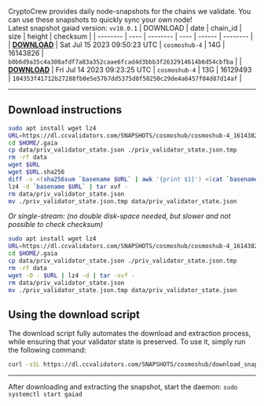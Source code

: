 CryptoCrew provides daily node-snapshots for the chains we validate. You can use these snapshots to quickly sync your own node!  
Latest snapshot gaiad version: `vv10.0.1`
| DOWNLOAD | date | chain_id | size | height | checksum |
| -------- | ---- | -------- | ---- | ------ | -------- |
| **[DOWNLOAD](https://dl.ccvalidators.com/SNAPSHOTS/$CHAIN_NAME/cosmoshub-4_16143826.tar.lz4)** | Sat Jul 15 2023 09:50:23 UTC | `cosmoshub-4` | 14G | 16143826 | `b0b6d9a35c4a308afdf7a83a352caae6fcad4d3bbb3f2632914614b6d54cbfba` |
| **[DOWNLOAD](https://dl.ccvalidators.com/SNAPSHOTS/$CHAIN_NAME/cosmoshub-4_16129493.tar.lz4)** | Fri Jul 14 2023 09:23:25 UTC | `cosmoshub-4` | 13G | 16129493 | `104353f41712b27288fb0e5e57b7dd5375d8f50250c29de4a6457f84d87d14af` |
 
---
## Download instructions
 
```sh
sudo apt install wget lz4
URL=https://dl.ccvalidators.com/SNAPSHOTS/cosmoshub/cosmoshub-4_16143826.tar.lz4
cd $HOME/.gaia
cp data/priv_validator_state.json ./priv_validator_state.json.tmp
rm -rf data
wget $URL
wget $URL.sha256
diff -s <(sha256sum `basename $URL` | awk '{print $1}') <(cat `basename $URL`.sha256)
lz4 -d `basename $URL` | tar xvf -
rm data/priv_validator_state.json
mv ./priv_validator_state.json.tmp data/priv_validator_state.json
```
*Or single-stream: (no double disk-space needed, but slower and not possible to check checksum)*
```sh
sudo apt install wget lz4
URL=https://dl.ccvalidators.com/SNAPSHOTS/cosmoshub/cosmoshub-4_16143826.tar.lz4
cd $HOME/.gaia
cp data/priv_validator_state.json ./priv_validator_state.json.tmp
rm -rf data
wget -O - $URL | lz4 -d | tar -xvf -
rm data/priv_validator_state.json
mv ./priv_validator_state.json.tmp data/priv_validator_state.json
```
## Using the download script
 
The download script fully automates the download and extraction process, while ensuring that your validator state is preserved. To use it, simply run the following command:
 
```sh
curl -sSL https://dl.ccvalidators.com/SNAPSHOTS/cosmoshub/download_snapshot.sh | bash
```
---
After downloading and extracting the snapshot, start the daemon: `sudo systemctl start gaiad`
